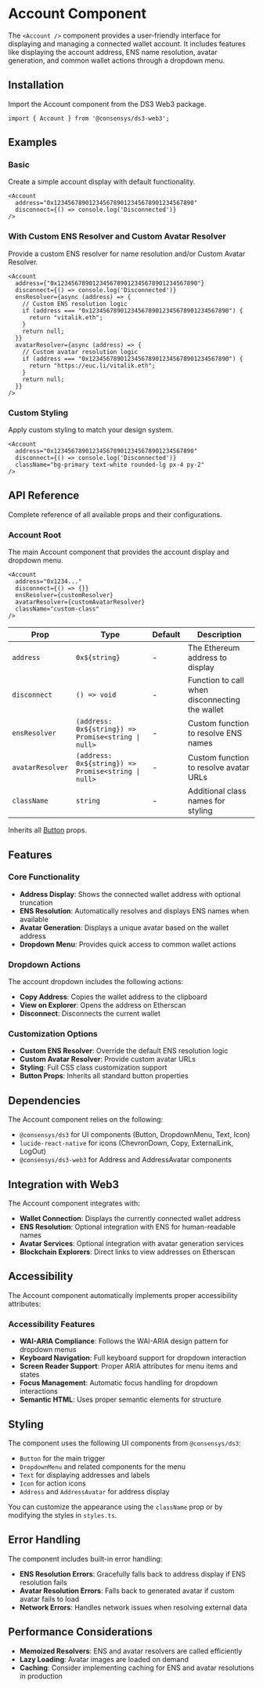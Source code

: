 # Account Component

The `<Account />` component provides a user-friendly interface for displaying and managing a connected wallet account. It includes features like displaying the account address, ENS name resolution, avatar generation, and common wallet actions through a dropdown menu.

## Installation

Import the Account component from the DS3 Web3 package.

```tsx
import { Account } from '@consensys/ds3-web3';
```

## Examples

### Basic

Create a simple account display with default functionality.

```tsx live
<Account 
  address="0x1234567890123456789012345678901234567890"
  disconnect={() => console.log('Disconnected')}
/>
```

### With Custom ENS Resolver and Custom Avatar Resolver

Provide a custom ENS resolver for name resolution and/or Custom Avatar Resolver.

```tsx live
<Account 
  address={"0x1234567890123456789012345678901234567890"}
  disconnect={() => console.log('Disconnected')}
  ensResolver={async (address) => {
    // Custom ENS resolution logic
    if (address === "0x1234567890123456789012345678901234567890") {
      return "vitalik.eth";
    }
    return null;
  }}
  avatarResolver={async (address) => {
    // Custom avatar resolution logic
    if (address === "0x1234567890123456789012345678901234567890") {
      return "https://euc.li/vitalik.eth";
    }
    return null;
  }}
/>
```

### Custom Styling

Apply custom styling to match your design system.

```tsx live
<Account 
  address="0x1234567890123456789012345678901234567890"
  disconnect={() => console.log('Disconnected')}
  className="bg-primary text-white rounded-lg px-4 py-2"
/>
```

## API Reference

Complete reference of all available props and their configurations.

### Account Root

The main Account component that provides the account display and dropdown menu.

```tsx
<Account 
  address="0x1234..." 
  disconnect={() => {}} 
  ensResolver={customResolver}
  avatarResolver={customAvatarResolver}
  className="custom-class"
/>
```

| Prop | Type | Default | Description |
|------|------|---------|-------------|
| `address` | `0x${string}` | - | The Ethereum address to display |
| `disconnect` | `() => void` | - | Function to call when disconnecting the wallet |
| `ensResolver` | `(address: 0x${string}) => Promise<string \| null>` | - | Custom function to resolve ENS names |
| `avatarResolver` | `(address: 0x${string}) => Promise<string \| null>` | - | Custom function to resolve avatar URLs |
| `className` | `string` | - | Additional class names for styling |

Inherits all [Button](https://reactnative.dev/docs/button) props.

## Features

### Core Functionality

- **Address Display**: Shows the connected wallet address with optional truncation
- **ENS Resolution**: Automatically resolves and displays ENS names when available
- **Avatar Generation**: Displays a unique avatar based on the wallet address
- **Dropdown Menu**: Provides quick access to common wallet actions

### Dropdown Actions

The account dropdown includes the following actions:

- **Copy Address**: Copies the wallet address to the clipboard
- **View on Explorer**: Opens the address on Etherscan
- **Disconnect**: Disconnects the current wallet

### Customization Options

- **Custom ENS Resolver**: Override the default ENS resolution logic
- **Custom Avatar Resolver**: Provide custom avatar URLs
- **Styling**: Full CSS class customization support
- **Button Props**: Inherits all standard button properties

## Dependencies

The Account component relies on the following:

- `@consensys/ds3` for UI components (Button, DropdownMenu, Text, Icon)
- `lucide-react-native` for icons (ChevronDown, Copy, ExternalLink, LogOut)
- `@consensys/ds3-web3` for Address and AddressAvatar components

## Integration with Web3

The Account component integrates with:

- **Wallet Connection**: Displays the currently connected wallet address
- **ENS Resolution**: Optional integration with ENS for human-readable names
- **Avatar Services**: Optional integration with avatar generation services
- **Blockchain Explorers**: Direct links to view addresses on Etherscan

## Accessibility

The Account component automatically implements proper accessibility attributes:

### Accessibility Features

- **WAI-ARIA Compliance**: Follows the WAI-ARIA design pattern for dropdown menus
- **Keyboard Navigation**: Full keyboard support for dropdown interaction
- **Screen Reader Support**: Proper ARIA attributes for menu items and states
- **Focus Management**: Automatic focus handling for dropdown interactions
- **Semantic HTML**: Uses proper semantic elements for structure

## Styling

The component uses the following UI components from `@consensys/ds3`:

- `Button` for the main trigger
- `DropdownMenu` and related components for the menu
- `Text` for displaying addresses and labels
- `Icon` for action icons
- `Address` and `AddressAvatar` for address display

You can customize the appearance using the `className` prop or by modifying the styles in `styles.ts`.

## Error Handling

The component includes built-in error handling:

- **ENS Resolution Errors**: Gracefully falls back to address display if ENS resolution fails
- **Avatar Resolution Errors**: Falls back to generated avatar if custom avatar fails to load
- **Network Errors**: Handles network issues when resolving external data

## Performance Considerations

- **Memoized Resolvers**: ENS and avatar resolvers are called efficiently
- **Lazy Loading**: Avatar images are loaded on demand
- **Caching**: Consider implementing caching for ENS and avatar resolutions in production 